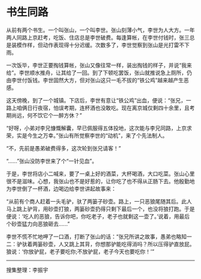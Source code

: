 # 书生同路

从前有两个书生。一个叫张山，一个叫李世。张山刻薄小气，李世为人大方。一年两人同路上京赶考，吃饭、住店总是李世破费。每逢算帐，在李世付钱时，张三总是装模作样，但动作表现得十分迟缓。次数多了，李世觉察到张山是光打雷不下雨。

一次饭毕，李世正要掏钱算帐，张山又像往常一样，装出掏钱的样子，并说“我来给”。李世顺水推舟，让其给了一回。到了下顿吃罢饭，张山就推说急上厕所，仍由李世付饭钱。李世固然大方，但对张山这只一毛不拔的“铁公鸡”越来越产生恶感。

这天傍晚，到了一个城镇。下店后，李世有意让“铁公鸡”出血，便说：“张兄，一路上咱俩日行夜宿，怕误考期，连杯酒也没敢吃。现在离京城仅剩四十余里，且考期尚远，何不饮它个一醉方休？”

“好呀，小弟对李兄慷慨解囊，早已佩服得五体投地，这次能与李兄同路，上京求荣，实是今生之万幸。”张山有所觉察李世的“动机”，来了个先法制人。

“不，先前是愚弟破费得多，这次轮到张兄请客！”

“......”张山没防李世来了个“一针见血”。

于是，李世将店小二喊来，要了一桌上好的酒菜，大杯喝酒，大口吃菜。张山心里很不是滋味。心想，我张山也不是好惹的，让你吃了也不得从正肠下去。他殷勤地为李世倒了一杯酒，边喝边给李世讲起故事来：

“从前有个商人赶着一头毛驴，驮了两篓子砂壶。路上，一只恶狼尾随其后。此人马上跳上驴背，用砂壶打狼，两篓砂壶扔得只剩下最后一个，也没将狼打跑。于是便说：‘吃人的恶狼，告诉你吧，你吃老子，老子也就剩这一壶了。’说着，用最后个砂壶猛力向恶狼砸去......”

李世不慌不忙地呷了一口酒，打断了张山的话：“张兄所讲之故事，愚弟也略知一二：驴驮着两篓砂壶，人又跳上其背，你想那驴能吃得消吗？所以压得驴直放屁。狼说：‘你放驴屁，老子要吃你;不放驴屁，老子今天也要吃你！’”

---

搜集整理：李振宇